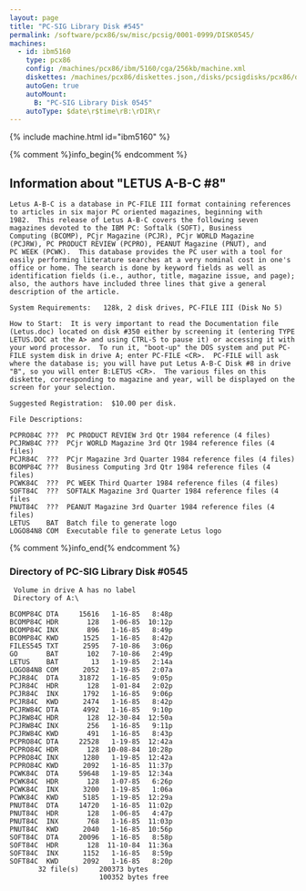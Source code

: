 ```yaml
---
layout: page
title: "PC-SIG Library Disk #545"
permalink: /software/pcx86/sw/misc/pcsig/0001-0999/DISK0545/
machines:
  - id: ibm5160
    type: pcx86
    config: /machines/pcx86/ibm/5160/cga/256kb/machine.xml
    diskettes: /machines/pcx86/diskettes.json,/disks/pcsigdisks/pcx86/diskettes.json
    autoGen: true
    autoMount:
      B: "PC-SIG Library Disk 0545"
    autoType: $date\r$time\rB:\rDIR\r
---
```


{% include machine.html id="ibm5160" %}

{% comment %}info_begin{% endcomment %}

## Information about "LETUS A-B-C #8"

    Letus A-B-C is a database in PC-FILE III format containing references
    to articles in six major PC oriented magazines, beginning with
    1982.  This release of Letus A-B-C covers the following seven
    magazines devoted to the IBM PC: Softalk (SOFT), Business
    Computing (BCOMP), PCjr Magazine (PCJR), PCjr WORLD Magazine
    (PCJRW), PC PRODUCT REVIEW (PCPRO), PEANUT Magazine (PNUT), and
    PC WEEK (PCWK).  This database provides the PC user with a tool for
    easily performing literature searches at a very nominal cost in one's
    office or home. The search is done by keyword fields as well as
    identification fields (i.e., author, title, magazine issue, and page);
    also, the authors have included three lines that give a general
    description of the article.
    
    System Requirements:   128k, 2 disk drives, PC-FILE III (Disk No 5)
    
    How to Start:  It is very important to read the Documentation file
    (Letus.doc) located on disk #350 either by screening it (entering TYPE
    LETUS.DOC at the A> and using CTRL-S to pause it) or accessing it with
    your word processor.  To run it, "boot-up" the DOS system and put PC-
    FILE system disk in drive A; enter PC-FILE <CR>.  PC-FILE will ask
    where the database is; you will have put Letus A-B-C Disk #8 in drive
    "B", so you will enter B:LETUS <CR>.  The various files on this
    diskette, corresponding to magazine and year, will be displayed on the
    screen for your selection.
    
    Suggested Registration:  $10.00 per disk.
    
    File Descriptions:
    
    PCPRO84C ???  PC PRODUCT REVIEW 3rd Qtr 1984 reference (4 files)
    PCJRW84C ???  PCjr WORLD Magazine 3rd Qtr 1984 reference files (4 files)
    PCJR84C  ???  PCjr Magazine 3rd Quarter 1984 reference files (4 files)
    BCOMP84C ???  Business Computing 3rd Qtr 1984 reference files (4 files)
    PCWK84C  ???  PC WEEK Third Quarter 1984 reference files (4 files)
    SOFT84C  ???  SOFTALK Magazine 3rd Quarter 1984 reference files (4 files
    PNUT84C  ???  PEANUT Magazine 3rd Quarter 1984 reference files (4 files)
    LETUS    BAT  Batch file to generate logo
    LOGO84N8 COM  Executable file to generate Letus logo
{% comment %}info_end{% endcomment %}


### Directory of PC-SIG Library Disk #0545

     Volume in drive A has no label
     Directory of A:\

    BCOMP84C DTA     15616   1-16-85   8:48p
    BCOMP84C HDR       128   1-06-85  10:12p
    BCOMP84C INX       896   1-16-85   8:49p
    BCOMP84C KWD      1525   1-16-85   8:42p
    FILES545 TXT      2595   7-10-86   3:06p
    GO       BAT       102   7-10-86   2:49p
    LETUS    BAT        13   1-19-85   2:14a
    LOGO84N8 COM      2052   1-19-85   2:07a
    PCJR84C  DTA     31872   1-16-85   9:05p
    PCJR84C  HDR       128   1-01-84   2:02p
    PCJR84C  INX      1792   1-16-85   9:06p
    PCJR84C  KWD      2474   1-16-85   8:42p
    PCJRW84C DTA      4992   1-16-85   9:10p
    PCJRW84C HDR       128  12-30-84  12:50a
    PCJRW84C INX       256   1-16-85   9:11p
    PCJRW84C KWD       491   1-16-85   8:43p
    PCPRO84C DTA     22528   1-19-85  12:42a
    PCPRO84C HDR       128  10-08-84  10:28p
    PCPRO84C INX      1280   1-19-85  12:42a
    PCPRO84C KWD      2092   1-16-85  11:37p
    PCWK84C  DTA     59648   1-19-85  12:34a
    PCWK84C  HDR       128   1-07-85   6:26p
    PCWK84C  INX      3200   1-19-85   1:06a
    PCWK84C  KWD      5185   1-19-85  12:29a
    PNUT84C  DTA     14720   1-16-85  11:02p
    PNUT84C  HDR       128   1-06-85   4:47p
    PNUT84C  INX       768   1-16-85  11:03p
    PNUT84C  KWD      2040   1-16-85  10:56p
    SOFT84C  DTA     20096   1-16-85   8:58p
    SOFT84C  HDR       128  11-10-84  11:36a
    SOFT84C  INX      1152   1-16-85   8:59p
    SOFT84C  KWD      2092   1-16-85   8:20p
           32 file(s)     200373 bytes
                          100352 bytes free
